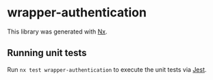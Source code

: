 # wrapper-authentication

This library was generated with [Nx](https://nx.dev).

## Running unit tests

Run `nx test wrapper-authentication` to execute the unit tests via [Jest](https://jestjs.io).
